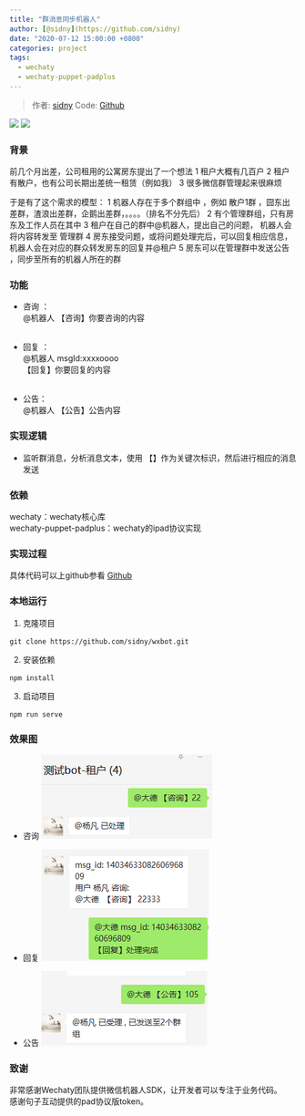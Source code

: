 ```yaml
---
title: "群消息同步机器人"
author: [@sidny](https://github.com/sidny) 
date: "2020-07-12 15:00:00 +0800"
categories: project
tags:
  - wechaty
  - wechaty-puppet-padplus
---
```


<!-- markdownlint-disable -->
> 作者: [sidny](https://github.com/sidny/)
> Code: [Github](https://github.com/sidny/wxbot)

[![](https://img.shields.io/badge/Powered%20By-Wechaty-green.svg#align=left&display=inline&height=20&margin=%5Bobject%20Object%5D&originHeight=20&originWidth=132&status=done&style=none&width=132)](https://github.com/chatie/wechaty)
[![](https://img.shields.io/badge/Wechaty-%E5%BC%80%E6%BA%90%E6%BF%80%E5%8A%B1%E8%AE%A1%E5%88%92-green.svg#align=left&display=inline&height=20&margin=%5Bobject%20Object%5D&originHeight=20&originWidth=134&status=done&style=none&width=134)](https://github.com/juzibot/Welcome/wiki/Everything-about-Wechaty)

### 背景

前几个月出差，公司租用的公寓房东提出了一个想法
1 租户大概有几百户
2 租户有散户，也有公司长期出差统一租赁（例如我）
3 很多微信群管理起来很麻烦

于是有了这个需求的模型：
1 机器人存在于多个群组中 ，例如 散户1群 ，囧东出差群，渣浪出差群，企鹅出差群，。。。。（排名不分先后）
2 有个管理群组，只有房东及工作人员在其中
3 租户在自己的群中@机器人，提出自己的问题， 机器人会将内容转发至 管理群
4 房东接受问题，或将问题处理完后，可以回复相应信息，机器人会在对应的群众转发房东的回复并@租户
5 房东可以在管理群中发送公告 ，同步至所有的机器人所在的群

<!--more-->

### 功能

- 咨询 ：<br/>@机器人 【咨询】你要咨询的内容<br/><br/>


- 回复 ：<br/>@机器人 msgId:xxxxoooo<br/>【回复】你要回复的内容<br/><br/>

- 公告：<br/>@机器人 【公告】公告内容

### 实现逻辑

- 监听群消息，分析消息文本，使用 【】作为关键次标识，然后进行相应的消息发送

### 依赖
wechaty：wechaty核心库<br />wechaty-puppet-padplus：wechaty的ipad协议实现

### 实现过程

具体代码可以上github参看 [Github](https://github.com/sidny/wxbot)

### 本地运行

1. 克隆项目
```shell
git clone https://github.com/sidny/wxbot.git
```

2. 安装依赖
```shell
npm install
```

3. 启动项目
```shell
npm run serve
```

### 效果图

- 咨询
  ![咨询](/assets/2020/wechat-roommessage-bot/query.png)

- 回复
  ![回复](/assets/2020/wechat-roommessage-bot/answer.png)

- 公告
  ![公告](/assets/2020/wechat-roommessage-bot/notice.png)

### 致谢

非常感谢Wechaty团队提供微信机器人SDK，让开发者可以专注于业务代码。<br />感谢句子互动提供的pad协议版token。

